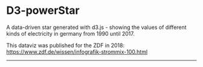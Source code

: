 # D3-powerStar
A data-driven star generated with d3.js - showing the values of different kinds of electricity in germany from 1990 until 2017.

This dataviz was published for the ZDF in 2018: https://www.zdf.de/wissen/infografik-strommix-100.html

***
